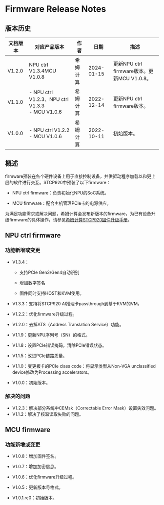 # Firmware Release Notes

## 版本历史

| **文档版本** | **对应产品版本**                                   | **作者** | **日期**   | **描述**                                    |
| ------------ | -------------------------------------------------- | -------- | ---------- | ------------------------------------------- |
| V1.2.0       | NPU ctrl V1.3.4MCU V1.0.8                          | 希姆计算 | 2024-01-15 | 更新NPU ctrl firmware版本。更新MCU V1.0.8。 |
| V1.1.0       | - NPU ctrl V1.2.3、NPU ctrl V1.3.3<br>- MCU V1.0.6 | 希姆计算 | 2022-12-14 | 更新NPU ctrl firmware版本。                 |
| V1.0.0       | - NPU ctrl V1.2.2<br/>- MCU V1.0.6                 | 希姆计算 | 2022-10-11 | 初始版本。                                  |

## 概述

firmware预装在各个硬件设备上用于直接控制设备，并供驱动程序加载以和更上层的软件进行交互。STCP920中预装了以下firmware：

- NPU ctrl firmware：负责初始化NPU的SoC系统。

- MCU firmware：配合主机管理PCIe卡的电源供应。

为满足功能需求或解决问题，希姆计算会发布新版本的firmware，为已有设备升级firmware的具体操作，请参见[希姆计算STCP920固件升级手册](https://docs.streamcomputing.com/_/sharing/vSxLMI20nalGphdpXdEVoDg6JkUcfEkT?next=/zh/latest/)。

## NPU ctrl firmware

### 功能新增或变更

- V1.3.4：
  - 支持PCIe Gen3/Gen4自动识别

  - 增加数字签名

  - 固件同时支持HOST和KVM使用。

- V1.3.3：支持将STCP920 AI推理卡passthrough到基于KVM的VM。

- V1.2.2：优化firmware升级过程。

- V1.2.0：去掉ATS（Address Translation Service）功能。

- V1.1.9：更新NPU序列号（SN）的格式。

- V1.1.8：设置PCIe错误掩码，清除PCIe错误状态。

- V1.1.5：改进PCIe链路质量。

- V1.1.0：变更板卡的PCIe class code：将显示类型从Non-VGA unclassified device修改为Processing accelerators。

- V1.0.0：初始版本。

### 解决的问题

- V1.2.3：解决部分系统中CEMsk（Correctable Error Mask）设置失效问题。
- V1.1.2：解决了核温读取失败的问题。

## MCU firmware

### 功能新增或变更

- V1.0.8：增加固件签名。
- V1.0.7：增加加密信息。

- V1.0.6：优化firmware升级过程。

- V1.0.5：更新版本号格式。

- V1.0.1.rc0：初始版本。
